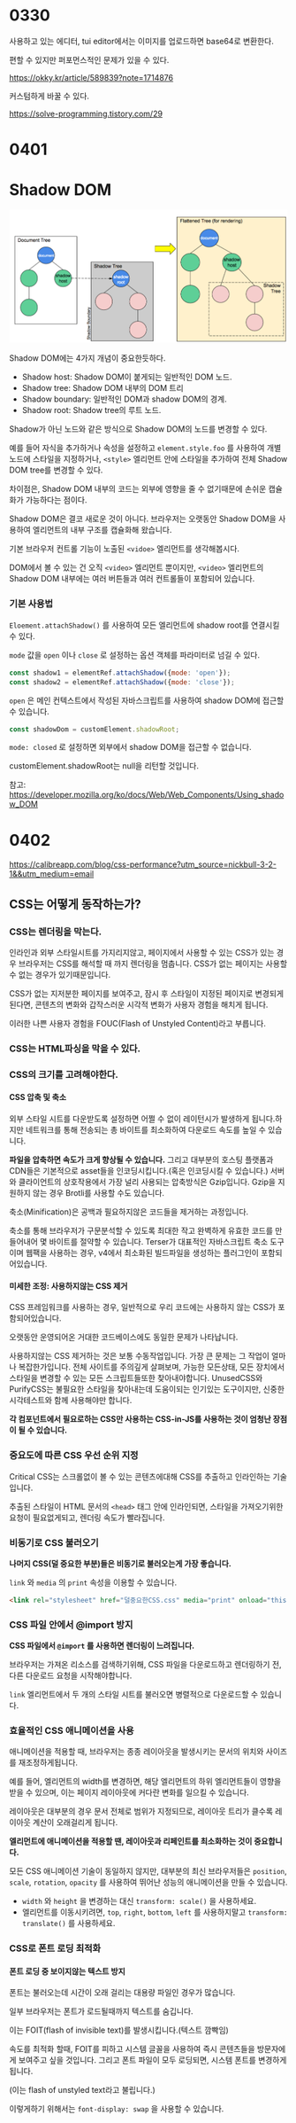 # 0330

사용하고 있는 에디터, tui editor에서는 이미지를 업로드하면 base64로 변환한다.

편할 수 있지만 퍼포먼스적인 문제가 있을 수 있다.

https://okky.kr/article/589839?note=1714876

커스텀하게 바꿀 수 있다.

https://solve-programming.tistory.com/29



# 0401

# Shadow DOM

![shadow dom](../pic/shadow-dom1.png)

Shadow DOM에는 4가지 개념이 중요한듯하다.

- Shadow host: Shadow DOM이 붙게되는 일반적인 DOM 노드.
- Shadow tree: Shadow DOM 내부의 DOM 트리
- Shadow boundary: 일반적인 DOM과 shadow DOM의 경계.
- Shadow root: Shadow tree의 루트 노드.

Shadow가 아닌 노드와 같은 방식으로 Shadow DOM의 노드를 변경할 수 있다.

예를 들어 자식을 추가하거나 속성을 설정하고 `element.style.foo` 를 사용하여 개별 노드에 스타일을 지정하거나, `<style>` 엘리먼트 안에 스타일을 추가하여 전체 Shadow DOM tree를 변경할 수 있다.

차이점은, Shadow DOM 내부의 코드는 외부에 영향을 줄 수 없기때문에 손쉬운 캡슐화가 가능하다는 점이다.

Shadow DOM은 결코 새로운 것이 아니다. 브라우저는 오랫동안 Shadow DOM을 사용하여 엘리먼트의 내부 구조를 캡슐화해 왔습니다.

기본 브라우저 컨트롤 기능이 노출된 `<vidoe>` 엘리먼트를 생각해봅시다.

DOM에서 볼 수 있는 건 오직 `<video>` 엘리먼트 뿐이지만, `<video>` 엘리먼트의 Shadow DOM 내부에는 여러 버튼들과 여러 컨트롤들이 포함되어 있습니다.



### 기본 사용법

`Eloement.attachShadow()` 를 사용하여 모든 엘리먼트에 shadow root를 연결시킬 수 있다.

`mode` 값을 `open` 이나 `close` 로 설정하는 옵션 객체를 파라미터로 넘길 수 있다.

```javascript
const shadow1 = elementRef.attachShadow({mode: 'open'});
const shadow2 = elementRef.attachShadow({mode: 'close'});
```

`open`  은 메인 컨텍스트에서 작성된 자바스크립트를 사용하여 shadow DOM에 접근할 수 있습니다.

```javascript
const shadowDom = customElement.shadowRoot;
```

`mode: closed` 로 설정하면 외부에서 shadow DOM을 접근할 수 없습니다.

customElement.shadowRoot는 null을 리턴할 것입니다.



참고: https://developer.mozilla.org/ko/docs/Web/Web_Components/Using_shadow_DOM



# 0402

https://calibreapp.com/blog/css-performance?utm_source=nickbull-3-2-1&&utm_medium=email

## CSS는 어떻게 동작하는가?

### CSS는 렌더링을 막는다.

인라인과 외부 스타일시트를 가지리지않고, 페이지에서 사용할 수 있는 CSS가 있는 경우 브라우저는 CSS를 해석할 때 까지 렌더링을 멈춥니다. CSS가 없는 페이지는 사용할 수 없는 경우가 있기때문입니다.

CSS가 없는 지저분한 페이지를 보여주고, 잠시 후 스타일이 지정된 페이지로 변경되게된다면, 콘텐츠의 변화와 갑작스러운 시각적 변화가 사용자 경험을 해치게 됩니다.

이러한 나쁜 사용자 경험을 FOUC(Flash of Unstyled Content)라고 부릅니다.

### CSS는 HTML파싱을 막을 수 있다.



### CSS의 크기를 고려해야한다.

#### CSS 압축 및 축소

외부 스타일 시트를 다운받도록 설정하면 어쩔 수 없이 레이턴시가 발생하게 됩니다.하지만 네트워크를 통해 전송되는 총 바이트를 최소화하여 다운로드 속도를 높일 수 있습니다.

**파일을 압축하면 속도가 크게 향상될 수 있습니다.** 그리고 대부분의 호스팅 플랫폼과 CDN들은 기본적으로 asset들을 인코딩시킵니다.(혹은 인코딩시킬 수 있습니다.) 서버와 클라이언트의 상호작용에서 가장 널리 사용되는 압축방식은 Gzip입니다. Gzip을 지원하지 않는 경우 Brotli를 사용할 수도 있습니다.

축소(Minification)은 공백과 필요하지않은 코드들을 제거하는 과정입니다.

축소를 통해 브라우저가 구문분석할 수 있도록 최대한 작고 완벽하게 유효한 코드를 만들어내어 몇 바이트를 절약할 수 있습니다. Terser가 대표적인 자바스크립트 축소 도구이며 웹팩을 사용하는 경우, v4에서 최소화된 빌드파일을 생성하는 플러그인이 포함되어있습니다.

#### 미세한 조정: 사용하지않는 CSS 제거

CSS 프레임워크를 사용하는 경우, 일반적으로 우리 코드에는 사용하지 않는 CSS가 포함되어있습니다.

오랫동안 운영되어온 거대한 코드베이스에도 동일한 문제가 나타납니다.

사용하지않는 CSS 제거하는 것은 보통 수동작업입니다. 가장 큰 문제는 그 작업이 얼마나 복잡한가입니다. 전체 사이트를 주의깊게 살펴보며, 가능한 모든상태, 모든 장치에서 스타일을 변경할 수 있는 모든 스크립트들또한 찾아내야합니다. UnusedCSS와 PurifyCSS는 불필요한 스타일을 찾아내는데 도움이되는 인기있는 도구이지만, 신중한 시각테스트와 함께 사용해야만 합니다.

**각 컴포넌트에서 필요로하는 CSS만 사용하는 CSS-in-JS를 사용하는 것이 엄청난 장점이 될 수 있습니다.** 



### 중요도에 따른 CSS 우선 순위 지정

Critical CSS는 스크롤없이 볼 수 있는 콘텐츠에대해 CSS를 추출하고 인라인하는 기술입니다.

추출된 스타일이 HTML 문서의 `<head>` 태그 안에 인라인되면, 스타일을 가져오기위한 요청이 필요없게되고, 렌더링 속도가 빨라집니다.



### 비동기로 CSS 불러오기

**나머지 CSS(덜 중요한 부분)들은 비동기로 불러오는게 가장 좋습니다.**

`link` 와 `media` 의 `print` 속성을 이용할 수 있습니다.

```html
<link rel="stylesheet" href="덜중요한CSS.css" media="print" onload="this.media='all'"/>
```



### CSS 파일 안에서 @import 방지

**CSS 파일에서 `@import` 를 사용하면 렌더링이 느려집니다.**

브라우저는 가져온 리소스를 검색하기위해, CSS 파일을 다운로드하고 렌더링하기 전, 다른 다운로드 요청을 시작해야합니다.



`link` 엘리먼트에서 두 개의 스타일 시트를 불러오면 병렬적으로 다운로드할 수 있습니다.



### 효율적인 CSS 애니메이션을 사용

애니메이션을 적용할 때, 브라우저는 종종 레이아웃을 발생시키는 문서의 위치와 사이즈를 재조정하게됩니다. 

예를 들어, 엘리먼트의 width를 변경하면, 해당 엘리먼트의 하위 엘리먼트들이 영향을 받을 수 있으며, 이는 페이지 레이아웃에 커다란 변화를 일으킬 수 있습니다.

레이아웃은 대부분의 경우 문서 전체로 범위가 지정되므로, 레이아웃 트리가 클수록 레이아웃 계산이 오래걸리게 됩니다.

**엘리먼트에 애니메이션을 적용할 땐, 레이아웃과 리페인트를 최소화하는 것이 중요합니다.**

모든 CSS 애니메이션 기술이 동일하지 않지만, 대부분의 최신 브라우저들은 `position`, `scale`, `rotation`, `opacity` 를 사용하여 뛰어난 성능의 애니메이션을 만들 수 있습니다.

- `width` 와 `height` 을 변경하는 대신 `transform: scale()` 을 사용하세요.
- 엘리먼트를 이동시키려면, `top`, `right`, `bottom`, `left` 를 사용하지말고 `transform: translate()` 를 사용하세요.



### CSS로 폰트 로딩 최적화

#### **폰트 로딩 중 보이지않는 텍스트 방지**

폰트는 불러오는데 시간이 오래 걸리는 대용량 파일인 경우가 많습니다.

일부 브라우저는 폰트가 로드될때까지 텍스트를 숨깁니다.

이는 FOIT(flash of invisible text)를 발생시킵니다.(텍스트 깜빡임)

속도를 최적화 할때, FOIT를 피하고 시스템 글꼴을 사용하여 즉시 콘텐츠들을 방문자에게 보여주고 싶을 것입니다. 그리고 폰트 파일이 모두 로딩되면, 시스템 폰트를 변경하게 됩니다.

(이는 flash of unstyled text라고 불립니다.)

이렇게하기 위해서는 `font-display: swap` 을 사용할 수 있습니다.




